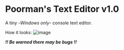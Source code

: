 # Poorman's Text Editor v1.0
A tiny -*Windows only*- console text editor.

How it looks:
![image](https://github.com/user-attachments/assets/31ba35f8-5633-4289-9641-e5299edd3049)

***!! Be warned there may be bugs !!***

